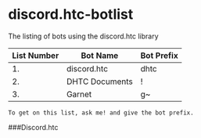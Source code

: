 # discord.htc-botlist
The listing of bots using the discord.htc library


| List Number  | Bot Name | Bot Prefix |
| ------------- | ------------- | ------------- |
| 1.  | discord.htc  | dhtc   |
| 2.  | DHTC Documents  | !   |
| 3.  | Garnet  | g~   |


```xl
To get on this list, ask me! and give the bot prefix.
```
###Discord.htc
